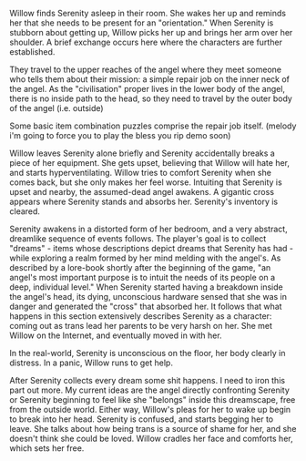 Willow finds Serenity asleep in their room. She wakes her up and reminds her that she needs to be present for an "orientation." When Serenity is stubborn about getting up, Willow picks her up and brings her arm over her shoulder. A brief exchange occurs here where the characters are further established.

They travel to the upper reaches of the angel where they meet someone who tells them about their mission: a simple repair job on the inner neck of the angel. As the "civilisation" proper lives in the lower body of the angel, there is no inside path to the head, so they need to travel by the outer body of the angel (i.e. outside)

Some basic item combination puzzles comprise the repair job itself. (melody i'm going to force you to play the bless you rip demo soon)

Willow leaves Serenity alone briefly and Serenity accidentally breaks a piece of her equipment. She gets upset, believing that Willow will hate her, and starts hyperventilating.
Willow tries to comfort Serenity when she comes back, but she only makes her feel worse.
Intuiting that Serenity is upset and nearby, the assumed-dead angel awakens. A gigantic cross appears where Serenity stands and absorbs her. Serenity's inventory is cleared.

Serenity awakens in a distorted form of her bedroom, and a very abstract, dreamlike sequence of events follows. The player's goal is to collect "dreams" - items whose descriptions depict dreams that Serenity has had - while exploring a realm formed by her mind melding with the angel's. 
As described by a lore-book shortly after the beginning of the game, "an angel's most important purpose is to intuit the needs of its people on a deep, individual level." When Serenity started having a breakdown inside the angel's head, its dying, unconscious hardware sensed that she was in danger and generated the "cross" that absorbed her. It follows that what happens in this section extensively describes Serenity as a character:
coming out as trans lead her parents to be very harsh on her. She met Willow on the Internet, and eventually moved in with her.

In the real-world, Serenity is unconscious on the floor, her body clearly in distress. In a panic, Willow runs to get help.

After Serenity collects every dream some shit happens. I need to iron this part out more. My current ideas are the angel directly confronting Serenity or Serenity beginning to feel like she "belongs" inside this dreamscape, free from the outside world.
Either way, Willow's pleas for her to wake up begin to break into her head. Serenity is confused, and starts begging her to leave. She talks about how being trans is a source of shame for her, and she doesn't think she could be loved. Willow cradles her face and comforts her, which sets her free.